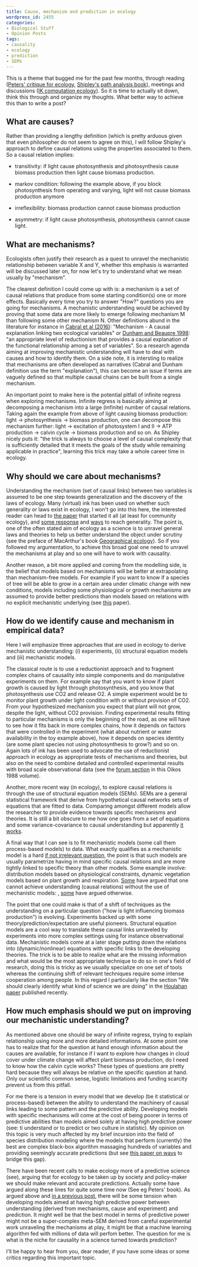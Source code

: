 ```yaml
---
title: Cause, mechanism and prediction in ecology
wordpress_id: 2455
categories:
- Biological Stuff
- Opinion Posts
tags:
- causality
- ecology
- prediction
- SEMs
---
```


This is a theme that bugged me for the past few months, through reading ([Peters' critique for ecology](http://www.cambridge.org/be/academic/subjects/life-sciences/ecology-and-conservation/critique-ecology?format=PB&isbn=9780521395885#xY81DjjF3wmcduGW.97), [Shipley's path analysis book](http://www.cambridge.org/gb/academic/subjects/life-sciences/ecology-and-conservation/cause-and-correlation-biology-users-guide-path-analysis-structural-equations-and-causal-inference-r-2nd-edition?format=PB#EjvYwaiKvmuy31uo.97)), meetings and discussions ([IK computation ecology](https://akcomputationalecology.wordpress.com/2017/07/03/report-from-the-first-ik-computational-ecology-meeting/)). So it is time to actually sit down, think this through and organize my thoughts. What better way to achieve this than to write a post?


## What are causes?


Rather than providing a lengthy definition (which is pretty arduous given that even philosopher do not seem to agree on this), I will follow Shipley's approach to define causal relations using the properties associated to them. So a causal relation implies:

- transitivity: if light cause photosynthesis and photosynthesis cause biomass production then light cause biomass production.

- markov condition: following the example above, if you block photosynthesis from operating and varying, light will not cause biomass production anymore

- irreflexibility: biomass production cannot cause biomass production

- asymmetry: if light cause photosynthesis, photosynthesis cannot cause light.


## What are mechanisms?


Ecologists often justify their research as a quest to unravel the mechanistic relationship between variable X and Y, whether this emphasis is warranted will be discussed later on, for now let's try to understand what we mean usually by "mechanism".

The clearest definition I could come up with is: a mechanism is a set of causal relations that produce from some starting condition(s) one or more effects. Basically every time you try to answer "How?" questions you are going for mechanisms. A mechanistic understanding would be achieved by proving that some data are more likely to emerge following mechanism M than following some other mechanism N. Other definitions abund in the literature for instance in [Cabral et al (2016)](http://onlinelibrary.wiley.com/doi/10.1111/ecog.02480/abstract): "Mechanism - A causal explanation linking two ecological variables" or [Dunham and Beaupre 1998](https://www.researchgate.net/publication/201997244_Ecological_experiments_scale_phenomenology_mechanism_and_the_illusion_of_generality): "an appropriate level of reductionism that provides a causal explanation of the functional relationship among a set of variables". So a research agenda aiming at improving mechanistic understanding will have to deal with causes and how to identify them. On a side note, it is intersting to realize that mechanisms are often developed as narratives (Cabral and Dunham definition use the term "explanation"), this can become an issue if terms are vaguely defined so that multiple causal chains can be built from a single mechanism.

An important point to make here is the potential pitfall of infinite regress when exploring mechanisms. Infinite regress is basically aiming at decomposing a mechanism into a large (infinite) number of causal relations. Taking again the example from above of light causing biomass production: light -> photosynthesis -> biomass production, one can decompose this mechanism further: light -> excitation of photosystem I and II -> ATP production -> calvin cycle -> biomass production and so on. As Shipley nicely puts it: "the trick is always to choose a level of causal complexity that is sufficiently detailed that it meets the goals of the study while remaining applicable in practice", learning this trick may take a whole career time in ecology.


## Why should we care about mechanisms?


Understanding the mechanism (set of causal links) between two variables is assumed to be one step towards generalization and the discovery of the laws of ecology. Many (virtual) ink has been used on whether such generality or laws exist in ecology, I won't go into this here, the interested reader can head to [the paper](http://www.jstor.org/stable/3546712?seq=1#page_scan_tab_contents) that started it all (at least for community ecology), and [some response](http://www.sciencedirect.com/science/article/pii/S0169534706000334) and [ways](https://dynamicecology.wordpress.com/2015/06/17/the-five-roads-to-generality-in-ecology/) to reach generality. The point is, one of the often stated aim of ecology as a science is to unravel general laws and theories to help us better understand the object under scrutiny (see the preface of MacArthur's book [Geographical ecology](http://press.princeton.edu/titles/1502.html)). So if you followed my argumentation, to achieve this broad goal one need to unravel the mechanisms at play and so one will have to work with causality.

Another reason, a bit more applied and coming from the modelling side, is the belief that models based on mechanisms will be better at extrapolating than mechanism-free models. For example if you want to know if a species of tree will be able to grow in a certain area under climatic change with new conditions, models including some physiological or growth mechanisms are assumed to provide better predictions than models based on relations with no explicit mechanistic underlying (see [this](http://onlinelibrary.wiley.com/doi/10.1111/j.1461-0248.2008.01277.x/full) paper).


## How do we identify cause and mechanism in empirical data?


Here I will emphasize three approaches that are used in ecology to derive mechanistic understanding: (i) experiments, (ii) structural equation models and (iii) mechanistic models.

The classical route is to use a reductionist approach and to fragment complex chains of causality into simple components and do manipulative experiments on them. For example say that you want to know if plant growth is caused by light through photosynthesis, and you know that photosynthesis use CO2 and release O2. A simple experiment would be to monitor plant growth under light condition with or without provision of CO2. From your hypothesized mechanism you expect that plant will not grow, despite the light, without CO2 provision. Finding experimental results fitting to particular mechanisms is only the beginning of the road, as one will have to see how it fits back in more complex chains, how it depends on factors that were controlled in the experiment (what about nutrient or water availability in the toy example above), how it depends on species identity (are some plant species not using photosynthesis to grow?) and so on. Again lots of ink has been used to advocate the use of reductionist approach in ecology as appropriate tests of mechanisms and theories, but also on the need to combine detailed and controlled experimental results with broad scale observational data (see the [forum section](https://www.jstor.org/stable/i283128) in this Oikos 1988 volume).

Another, more recent way (in ecology), to explore causal relations is through the use of structural equation models (SEMs). SEMs are a general statistical framework that derive from hypothetical causal networks sets of equations that are fitted to data. Comparing amongst different models allow the researcher to provide evidence towards specific mechanisms and theories. It is still a bit obscure to me how one goes from a set of equations and some variance-covariance to causal understanding but apparently [it works](http://bayes.cs.ucla.edu/BOOK-2K/jw.html).

A final way that I can see is to fit mechanistic models (some call them process-based models) to data. What exactly qualifies as a mechanistic model is a hard [if not irrelevant question](https://theartofmodelling.wordpress.com/2012/02/19/mechanistic-models-what-is-the-value-of-understanding/), the point is that such models are usually parametrize having in mind specific causal relations and are more tightly linked to specific theory than other models. Some example involve: distribution models based on physiological constraints, dynamic vegetation models based on plant growth and respiration. [Some](https://dynamicecology.wordpress.com/2016/01/25/trying-to-understand-ecological-data-without-mechanistic-models-is-a-waste-of-time/) have argued that one cannot achieve understanding (causal relations) without the use of mechanistic models: , [some](https://www.zoology.ubc.ca/~krebs/ecological_rants/hypothesis-testing-using-field-data-and-experiments-is-definitely-not-a-waste-of-time/) have argued otherwise.

The point that one could make is that of a shift of techniques as the understanding on a particular question ("how is light influencing biomass production") is evolving. Experiments backed up with some theory/prediction/expectation are useful pioneers. Structural equation models are a cool way to translate these causal links unraveled by experiments into more complex settings using for instance observational data. Mechanistic models come at a later stage putting down the relations into (dynamic/nonlinear) equations with specific links to the developing theories. The trick is to be able to realize what are the missing information and what would be the most appropriate technique to do so in one's field of research, doing this is tricky as we usually specialize on one set of tools whereas the continuing shift of relevant techniques require some intense cooperation among people. In this regard I particularly like the section "We should clearly identify what kind of science we are doing" in the [Houlahan paper](http://onlinelibrary.wiley.com/doi/10.1111/oik.03726/full) published recently.


## How much emphasis should we put on improving our mechanistic understanding?


As mentioned above one should be wary of infinite regress, trying to explain relationship using more and more detailed informations. At some point one has to realize that for the question at hand enough information about the causes are available, for instance if I want to explore how changes in cloud cover under climate change will affect plant biomass production, do I need to know how the calvin cycle works? These types of questions are pretty hard because they will always be relative on the specific question at hand. Only our scientific common sense, logistic limitations and funding scarcity prevent us from this pitfall.

For me there is a tension in every model that we develop (be it statistical or process-based) between the ability to understand the machinery of causal links leading to some pattern and the predictive ability. Developing models with specific mechanisms will come at the cost of being poorer in terms of predictive abilities than models aimed solely at having high predictive power (see: ti understand or to predict or two culture in statistic). My opinion on this topic is very much affected by my brief incursion into the field of species distribution modeling where the models that perform (currently) the best are complex black-box algorithm massaging hundreds of variables and providing seemingly accurate predictions (but see [this paper on ways](http://onlinelibrary.wiley.com/doi/10.1111/j.1365-2699.2011.02659.x/full) to bridge this gap).

There have been recent calls to make ecology more of a predictive science (see), arguing that for ecology to be taken up by society and policy-maker we should make relevant and accurate predictions. Actually some have argued along these lines for quite some time now (See eg Peters' book).
As argued above and [in a previous post](https://biologyforfun.wordpress.com/2017/01/24/prediction-in-ecology-implementing-a-priority/), there will be some tension when developing models aimed at having high predictive power between understanding (derived from mechanisms, cause and experiment) and prediction. It might well be that the best model in terms of predictive power might not be a super-complex meta-SEM derived from careful experimental work unraveling the mechanisms at play, it might be that a machine learning algorithm fed with millions of data will perfom better. The question for me is what is the niche for causality in a science turned towards prediction?

I'll be happy to hear from you, dear reader, if you have some ideas or some critics regarding this important topic.
